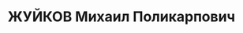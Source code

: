 ---
title: ЖУЙКОВ Михаил Поликарпович
description: "Род. в 1889, Вятская губ. Проживал: г. Красноярск. Зам. начальника по\
  \ снабжению Енисейского госпароходства \n  Арестован 27.12.1936. Обв.: антисоветская\
  \ агитация. Приговор: ВК ВС СССР, 18.04.1937 – ВМН. Расстрелян 18.04.1937, в г.\
  \ Красноярске. \n  Реабилитирован ВК ВС СССР 18.03.1958"
---